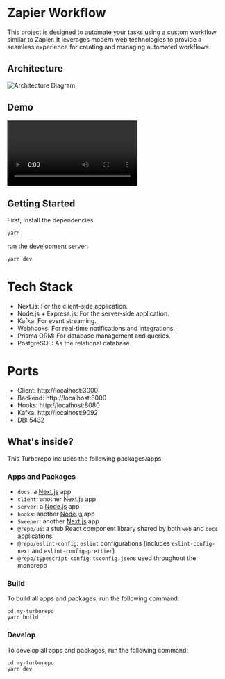 # Zapier Workflow

This project is designed to automate your tasks using a custom workflow similar to Zapier. It leverages modern web technologies to provide a seamless experience for creating and managing automated workflows.

## Architecture

![Architecture Diagram](https://github.com/senthil-athiban/zapier/raw/master/apps/client/public/architecture.png)

## Demo

![Demo](https://github.com/senthil-athiban/zapier/raw/master/apps/client/public/zapier_demo.mov)

## Getting Started
First, Install the dependencies

```bash
yarn
```
run the development server:

```bash
yarn dev
```

# Tech Stack
- Next.js: For the client-side application.
- Node.js + Express.js: For the server-side application.
- Kafka: For event streaming.
- Webhooks: For real-time notifications and integrations.
- Prisma ORM: For database management and queries.
- PostgreSQL: As the relational database.

# Ports
- Client: http://localhost:3000
- Backend: http://localhost:8000
- Hooks: http://localhost:8080
- Kafka: http://localhost:9092
- DB: 5432

## What's inside?

This Turborepo includes the following packages/apps:

### Apps and Packages

- `docs`: a [Next.js](https://nextjs.org/) app
- `client`: another [Next.js](http://localhost:3000.org/) app
- `server`: a [Node.js](http://localhost:8000.org/) app
- `hooks`: another [Node.js](http://localhost:8080.org/) app
- `Sweeper`: another [Next.js](http://localhost:9092.org/) app
- `@repo/ui`: a stub React component library shared by both `web` and `docs` applications
- `@repo/eslint-config`: `eslint` configurations (includes `eslint-config-next` and `eslint-config-prettier`)
- `@repo/typescript-config`: `tsconfig.json`s used throughout the monorepo

### Build

To build all apps and packages, run the following command:

```
cd my-turborepo
yarn build
```

### Develop

To develop all apps and packages, run the following command:

```
cd my-turborepo
yarn dev
```
